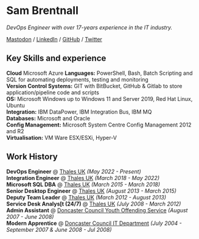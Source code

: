 # Sam Brentnall

_DevOps Engineer with over 17-years experience in the IT industry._  

[Mastodon](https://mastodon.social/@sambrentnall) / [LinkedIn](https://www.linkedin.com/in/sam-brentnall-749379aa/) / [GitHub](https://github.com/sambrentnall/) / [Twitter](https://twitter.com/sambrentnall/)

## Key Skills and experience
**Cloud** Microsoft Azure
**Languages:** PowerShell, Bash, Batch Scripting and SQL for automating deployments, testing and monitoring  
**Version Control Systems:** GIT with BitBucket, GitHub & Gitlab to store application/pipeline code and scripts  
**OS:** Microsoft Windows up to Windows 11 and Server 2019, Red Hat Linux, Ubuntu  
**Integration:** IBM DataPower, IBM Integration Bus, IBM MQ  
**Databases:** Microsoft and Oracle  
**Config Management:** Microsoft System Centre Config Management 2012 and R2  
**Virtualisation:** VM Ware ESX/ESXi, Hyper-V
  

## Work History
**DevOps Engineer** @ [Thales UK](https://www.thalesgroup.com/en) _(May 2022 - Present)_  
**Integration Engineer** @ [Thales UK](https://www.thalesgroup.com/en) _(March 2018 - May 2022)_  
**Microsoft SQL DBA** @ [Thales UK](https://www.thalesgroup.com/en) _(March 2015 - March 2018)_  
**Senior Desktop Engineer** @ [Thales UK](https://www.thalesgroup.com/en) _(August 2013 - March 2015)_  
**Deputy Team Leader** @ [Thales UK](https://www.thalesgroup.com/en) _(March 2012 - August 2013)_  
**Service Desk Analys[t (24/7)** @ [Thales UK](https://www.thalesgroup.com/en) _(July 2008 - March 2012)_  
**Admin Assistant** @ [Doncaster Council Youth Offending Service](https://www.doncaster.gov.uk) _(August 2007 - June 2008)_  
**Modern Apprentice** @ [Doncaster Council IT Department](https://www.doncaster.gov.uk) _(July 2004 - September 2007 & June 2008 - Jul 2008)_  

